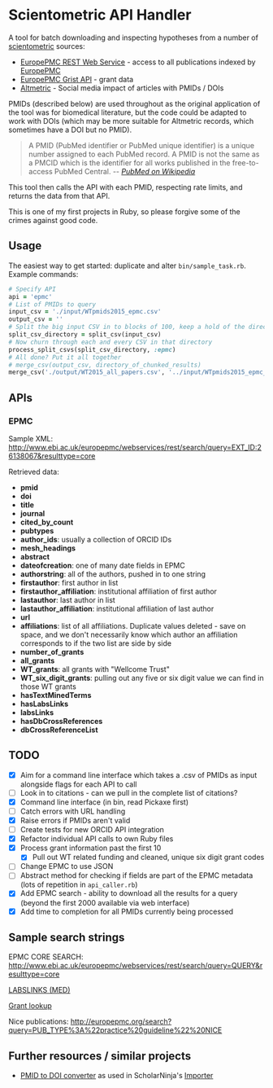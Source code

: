 # Scientometric API Handler #

A tool for batch downloading and inspecting hypotheses from a number of [scientometric][scientometric] sources:

- [EuropePMC REST Web Service][EPMC_REST] - access to all publications indexed by [EuropePMC][]
- [EuropePMC Grist API][EPMC_Grist] - grant data
- [Altmetric][] - Social media impact of articles with PMIDs / DOIs

PMIDs (described below) are used throughout as the original application of the tool was for biomedical literature, but the code could be adapted to work with DOIs (which may be more suitable for Altmetric records, which sometimes have a DOI but no PMID).

> A PMID (PubMed identifier or PubMed unique identifier) is a unique number assigned to each PubMed record. A PMID is not the same as a PMCID which is the identifier for all works published in the free-to-access PubMed Central.
> -- <cite>[PubMed on Wikipedia](https://en.wikipedia.org/wiki/PubMed)</cite>

This tool then calls the API with each PMID, respecting rate limits, and returns the data from that API.

This is one of my first projects in Ruby, so please forgive some of the crimes against good code.

## Usage

The easiest way to get started: duplicate and alter `bin/sample_task.rb`.
Example commands:

```ruby
# Specify API
api = 'epmc'
# List of PMIDs to query
input_csv = './input/WTpmids2015_epmc.csv'
output_csv = ''
# Split the big input CSV in to blocks of 100, keep a hold of the directory
split_csv_directory = split_csv(input_csv) 
# Now churn through each and every CSV in that directory
process_split_csvs(split_csv_directory, :epmc)
# All done? Put it all together
# merge_csv(output_csv, directory_of_chunked_results)
merge_csv('./output/WT2015_all_papers.csv', '../input/WTpmids2015_epmc_SPLIT')
```

## APIs ##

### EPMC ###

Sample XML: <http://www.ebi.ac.uk/europepmc/webservices/rest/search/query=EXT_ID:26138067&resulttype=core>

Retrieved data:
- **pmid**
- **doi**
- **title**
- **journal**
- **cited_by_count**
- **pubtypes**
- **author_ids**: usually a collection of ORCID IDs
- **mesh_headings**
- **abstract**
- **dateofcreation**: one of many date fields in EPMC
- **authorstring**: all of the authors, pushed in to one string
- **firstauthor**: first author in list
- **firstauthor_affiliation**: institutional affiliation of first author
- **lastauthor**: last author in list
- **lastauthor_affiliation**: institutional affiliation of last author
- **url**
- **affiliations**: list of all affiliations. Duplicate values deleted - save on space, and we don't necessarily know which author an affiliation corresponds to if the two list are side by side
- **number_of_grants**
- **all_grants**
- **WT_grants**: all grants with "Wellcome Trust"
- **WT_six_digit_grants**: pulling out any five or six digit value we can find in those WT grants
- **hasTextMinedTerms**
- **hasLabsLinks**
- **labsLinks**
- **hasDbCrossReferences**
- **dbCrossReferenceList**

## TODO ##

- [x] Aim for a command line interface which takes a .csv of PMIDs as input alongside flags for each API to call
- [ ] Look in to citations - can we pull in the complete list of citations?
- [x] Command line interface (in bin, read Pickaxe first)
- [ ] Catch errors with URL handling
- [x] Raise errors if PMIDs aren't valid
- [ ] Create tests for new ORCID API integration
- [x] Refactor individual API calls to own Ruby files
- [x] Process grant information past the first 10
    - [x] Pull out WT related funding and cleaned, unique six digit grant codes
- [ ] Change EPMC to use JSON
- [ ] Abstract method for checking if fields are part of the EPMC metadata (lots of repetition in `api_caller.rb`)
- [x] Add EPMC search - ability to download all the results for a query (beyond the first 2000 available via web interface)
- [x] Add time to completion for all PMIDs currently being processed

## Sample search strings ##

EPMC CORE SEARCH: <http://www.ebi.ac.uk/europepmc/webservices/rest/search/query=QUERY&resulttype=core>

[LABSLINKS (MED)](http://www.ebi.ac.uk/europepmc/webservices/rest/MED/24727771/labsLinks)

[Grant lookup](http://europepmc.org/GrantLookup/details.php?all=&init=&name=&title=&key=&i=&gid=082178&f%5B%5D=ACT&f%5B%5D=ARC&f%5B%5D=FWF&f%5B%5D=BBSRC&f%5B%5D=BBC&f%5B%5D=BCC&f%5B%5D=BHF&f%5B%5D=CRUK&f%5B%5D=CSO&f%5B%5D=DUK&f%5B%5D=DMT&f%5B%5D=ERC&f%5B%5D=MCCC&f%5B%5D=MRC&f%5B%5D=MNDA&f%5B%5D=MSS&f%5B%5D=MT&f%5B%5D=NC3RS&f%5B%5D=DH&f%5B%5D=PUK&f%5B%5D=PCUK&f%5B%5D=TI&f%5B%5D=WT&f%5B%5D=WCR&f%5B%5D=YCR&uid=8486&bid=3)

Nice publications: <http://europepmc.org/search?query=PUB_TYPE%3A%22practice%20guideline%22%20NICE>

## Further resources / similar projects ##

- [PMID to DOI converter][PMID2DOI] as used in ScholarNinja's [Importer][ScholarNinja Importer]

[EuropePMC]: http://europepmc.org/ 
[rubocop]: https://github.com/bbatsov/rubocop
[scientometric]: https://en.wikipedia.org/wiki/Scientometrics
[EPMC_REST]: http://europepmc.org/RestfulWebService
[EPMC_Grist]: http://plus.europepmc.org/GristAPI/
[Altmetric]: http://api.altmetric.com/
[PMID2DOI]: http://www.pmid2doi.org/
[ScholarNinja Importer]: https://github.com/ScholarNinja/importer
